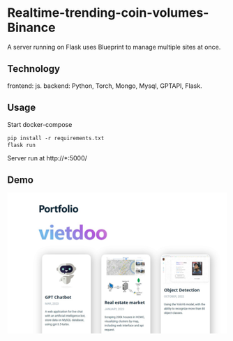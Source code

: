 # Realtime-trending-coin-volumes-Binance
A server running on Flask uses Blueprint to manage multiple sites at once.
## Technology
frontend: js. 
backend: Python, Torch, Mongo, Mysql, GPTAPI, Flask.

## Usage
Start docker-compose
```
pip install -r requirements.txt
flask run
```
Server run at http://*:5000/ 

## Demo

![Tên hình ảnh](./public/demo.jpg)